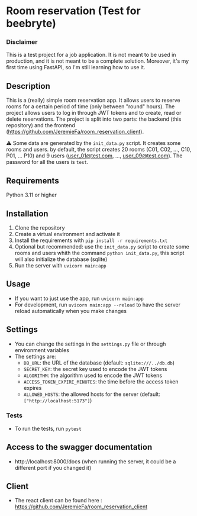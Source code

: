 # Room reservation (Test for beebryte)

### Disclaimer

This is a test project for a job application. It is not meant to be used in production, and it is not meant to be a complete solution. Moreover, it's my first time using FastAPI, so I'm still learning how to use it.

## Description

This is a (really) simple room reservation app. It allows users to reserve rooms for a certain period of time (only between "round" hours). The project allows users to log in through JWT tokens and to create, read or delete reservations. The project is split into two parts: the backend (this repository) and the frontend (https://github.com/JeremieFa/room_reservation_client).

⚠️ Some data are generated by the `init_data.py` script. It creates some rooms and users.
by default, the script creates 20 rooms (C01, C02, ..., C10, P01, ... P10) and 9 users (user_01@test.com, ..., user_09@test.com). The password for all the users is `test`.

## Requirements

Python 3.11 or higher

## Installation

1. Clone the repository
2. Create a virtual environment and activate it
3. Install the requirements with `pip install -r requirements.txt`
4. Optional but recommended: use the `init_data.py` script to create some rooms and users whith the command `python init_data.py`, this script will also initialize the database (sqlite)
5. Run the server with `uvicorn main:app`

## Usage

- If you want to just use the app, run `uvicorn main:app`
- For development, run `uvicorn main:app --reload` to have the server reload automatically when you make changes

## Settings

- You can change the settings in the `settings.py` file or through environment variables
- The settings are:
  - `DB_URL`: the URL of the database (default: `sqlite:///../db.db`)
  - `SECRET_KEY`: the secret key used to encode the JWT tokens
  - `ALGORITHM`: the algorithm used to encode the JWT tokens
  - `ACCESS_TOKEN_EXPIRE_MINUTES`: the time before the access token expires
  - `ALLOWED_HOSTS`: the allowed hosts for the server (default: `["http://localhost:5173"]`)

### Tests

- To run the tests, run `pytest`

## Access to the swagger documentation

- http://localhost:8000/docs (when running the server, it could be a different port if you changed it)

## Client

- The react client can be found here : https://github.com/JeremieFa/room_reservation_client
